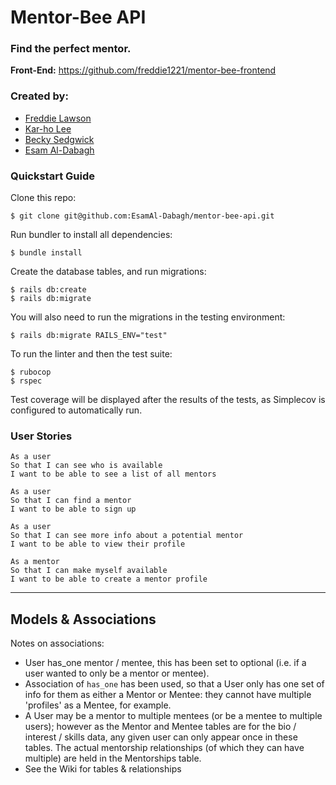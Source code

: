 # Mentor-Bee API

### Find the perfect mentor.

**Front-End:** https://github.com/freddie1221/mentor-bee-frontend

### Created by:

* [Freddie Lawson](https://github.com/freddie1221)
* [Kar-ho Lee](https://github.com/leekarho)
* [Becky Sedgwick](https://github.com/rebeccasedgwick)
* [Esam Al-Dabagh](https://github.com/EsamAl-Dabagh)

### Quickstart Guide
Clone this repo:
```
$ git clone git@github.com:EsamAl-Dabagh/mentor-bee-api.git
```
Run bundler to install all dependencies:
```
$ bundle install
```
Create the database tables, and run migrations:
```
$ rails db:create
$ rails db:migrate
```
You will also need to run the migrations in the testing environment:
```
$ rails db:migrate RAILS_ENV="test"
```

To run the linter and then the test suite:
```
$ rubocop
$ rspec
```
Test coverage will be displayed after the results of the tests, as Simplecov is configured to automatically run.

### User Stories

```
As a user
So that I can see who is available
I want to be able to see a list of all mentors
```

```
As a user
So that I can find a mentor
I want to be able to sign up
```

```
As a user
So that I can see more info about a potential mentor
I want to be able to view their profile
```

```
As a mentor
So that I can make myself available
I want to be able to create a mentor profile
```

----
## Models & Associations

Notes on associations:
- User has_one mentor / mentee, this has been set to optional (i.e. if a user wanted to only be a mentor or mentee).
- Association of `has_one` has been used, so that a User only has one set of info for them as either a Mentor or Mentee: they cannot have multiple 'profiles' as a Mentee, for example.
- A User may be a mentor to multiple mentees (or be a mentee to multiple users); however as the Mentor and Mentee tables are for the bio / interest / skills data, any given user can only appear once in these tables. The actual mentorship relationships (of which they can have multiple) are held in the Mentorships table.
- See the Wiki for tables & relationships

